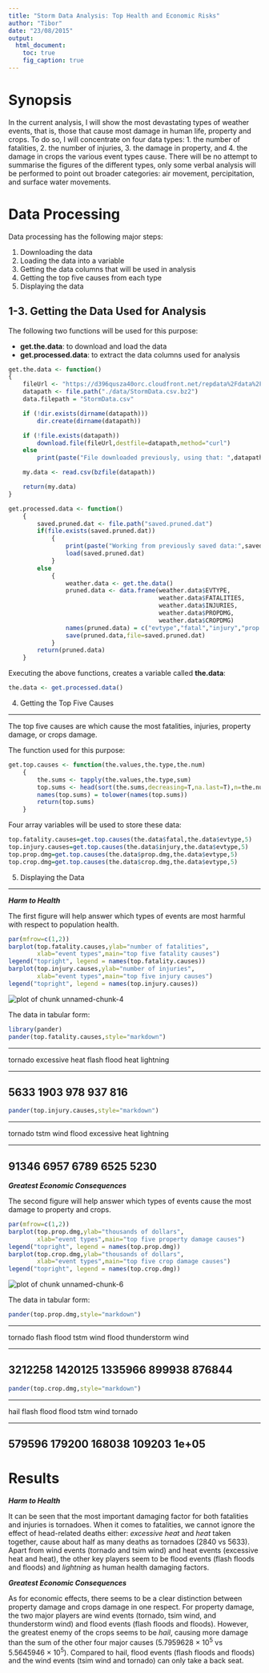 ```yaml
---
title: "Storm Data Analysis: Top Health and Economic Risks"
author: "Tibor"
date: "23/08/2015"
output:
  html_document:
    toc: true
    fig_caption: true
---
```




Synopsis
========

In the current analysis, I will show the most devastating types of weather events, that is, those that cause most damage in human life, property and crops. To do so, I will concentrate on four data types: 1. the number of fatalities, 2. the number of injuries, 3. the damage in property, and 4. the damage in crops the various event types cause. There will be no attempt to summarise the figures of the different types, only some verbal analysis will be performed to point out broader categories: air movement, percipitation, and surface water movements.

Data Processing
===============

Data processing has the following major steps:

1. Downloading the data
2. Loading the data into a variable
3. Getting the data columns that will be used in analysis
4. Getting the top five causes from each type
5. Displaying the data

1-3. Getting the Data Used for Analysis
---------------------------------------

The following two functions will be used for this purpose:

* __get.the.data__: to download and load the data
* __get.processed.data__: to extract the data columns used for analysis


```r
get.the.data <- function()
{
    fileUrl <- "https://d396qusza40orc.cloudfront.net/repdata%2Fdata%2FStormData.csv.bz2"
    datapath <- file.path("./data/StormData.csv.bz2")
    data.filepath = "StormData.csv"

    if (!dir.exists(dirname(datapath)))
        dir.create(dirname(datapath))

    if (!file.exists(datapath))
        download.file(fileUrl,destfile=datapath,method="curl")
    else
        print(paste("File downloaded previously, using that: ",datapath))

    my.data <- read.csv(bzfile(datapath))

    return(my.data)
}

get.processed.data <- function()
    {
        saved.pruned.dat <- file.path("saved.pruned.dat")
        if(file.exists(saved.pruned.dat))
            {
                print(paste("Working from previously saved data:",saved.pruned.dat))
                load(saved.pruned.dat)
            }
        else
            {
                weather.data <- get.the.data()
                pruned.data <- data.frame(weather.data$EVTYPE,
                                          weather.data$FATALITIES,
                                          weather.data$INJURIES,
                                          weather.data$PROPDMG,
                                          weather.data$CROPDMG)
                names(pruned.data) = c("evtype","fatal","injury","prop.dmg","crop.dmg")
                save(pruned.data,file=saved.pruned.dat)
            }
        return(pruned.data)
    }
```

Executing the above functions, creates a variable called __the.data__:


```r
the.data <- get.processed.data()
```

4. Getting the Top Five Causes
------------------------------

The top five causes are which cause the most fatalities, injuries, property damage, or crops damage.

The function used for this purpose:


```r
get.top.causes <- function(the.values,the.type,the.num)
    {
        the.sums <- tapply(the.values,the.type,sum)
        top.sums <- head(sort(the.sums,decreasing=T,na.last=T),n=the.num)
        names(top.sums) = tolower(names(top.sums))
        return(top.sums)
    }
```

Four array variables will be used to store these data:


```r
top.fatality.causes=get.top.causes(the.data$fatal,the.data$evtype,5)
top.injury.causes=get.top.causes(the.data$injury,the.data$evtype,5)
top.prop.dmg=get.top.causes(the.data$prop.dmg,the.data$evtype,5)
top.crop.dmg=get.top.causes(the.data$crop.dmg,the.data$evtype,5)
```

5. Displaying the Data
----------------------

***Harm to Health***

The first figure will help answer which types of events are most harmful with respect to population health.


```r
par(mfrow=c(1,2))
barplot(top.fatality.causes,ylab="number of fatalities",
        xlab="event types",main="top five fatality causes")
legend("topright", legend = names(top.fatality.causes))
barplot(top.injury.causes,ylab="number of injuries",
        xlab="event types",main="top five injury causes")
legend("topright", legend = names(top.injury.causes))
```

![plot of chunk unnamed-chunk-4](figure/unnamed-chunk-4-1.png) 

The data in tabular form:


```r
library(pander)
pander(top.fatality.causes,style="markdown")
```


-----------------------------------------------------------
 tornado   excessive heat   flash flood   heat   lightning 
--------- ---------------- ------------- ------ -----------
  5633          1903            978       937       816    
-----------------------------------------------------------

```r
pander(top.injury.causes,style="markdown")
```


----------------------------------------------------------
 tornado   tstm wind   flood   excessive heat   lightning 
--------- ----------- ------- ---------------- -----------
  91346      6957      6789         6525          5230    
----------------------------------------------------------


***Greatest Economic Consequences***

The second figure will help answer which types of events cause the most damage to property and crops.


```r
par(mfrow=c(1,2))
barplot(top.prop.dmg,ylab="thousands of dollars",
        xlab="event types",main="top five property damage causes")
legend("topright", legend = names(top.prop.dmg))
barplot(top.crop.dmg,ylab="thousands of dollars",
        xlab="event types",main="top five crop damage causes")
legend("topright", legend = names(top.crop.dmg))
```

![plot of chunk unnamed-chunk-6](figure/unnamed-chunk-6-1.png) 

The data in tabular form:


```r
pander(top.prop.dmg,style="markdown")
```


---------------------------------------------------------------
 tornado   flash flood   tstm wind   flood   thunderstorm wind 
--------- ------------- ----------- ------- -------------------
 3212258     1420125      1335966   899938        876844       
---------------------------------------------------------------

```r
pander(top.crop.dmg,style="markdown")
```


--------------------------------------------------
 hail   flash flood   flood   tstm wind   tornado 
------ ------------- ------- ----------- ---------
579596    179200     168038    109203      1e+05  
--------------------------------------------------

Results
=======

***Harm to Health***



It can be seen that the most important damaging factor for both fatalities and injuries is tornadoes. When it comes to fatalities, we cannot ignore the effect of head-related deaths either: _excessive heat_ and _heat_ taken together, cause about half as many deaths as tornadoes (2840 vs 5633). Apart from wind events (tornado and tsim wind) and heat events (excessive heat and heat), the other key players seem to be flood events (flash floods and floods) and _lightning_ as human health damaging factors.

***Greatest Economic Consequences***



As for economic effects, there seems to be a clear distinction between property damage and crops damage in one respect. For property damage, the two major players are wind events (tornado, tsim wind, and thunderstorm wind) and flood events (flash floods and floods). However, the greatest enemy of the crops seems to be _hail_, causing more damage than the sum of the other four major causes (5.7959628 &times; 10<sup>5</sup> vs 5.5645946 &times; 10<sup>5</sup>). Compared to hail, flood events (flash floods and floods) and the wind events (tsim wind and tornado) can only take a back seat.
